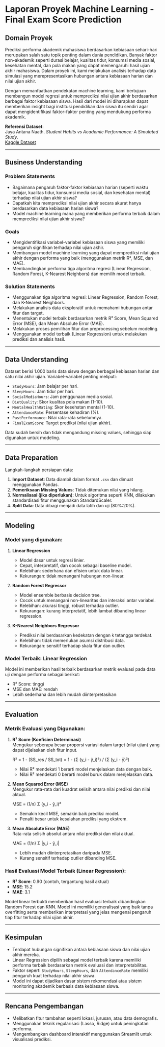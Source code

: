 # Laporan Proyek Machine Learning - Final Exam Score Prediction

## Domain Proyek

Prediksi performa akademik mahasiswa berdasarkan kebiasaan sehari-hari merupakan salah satu topik penting dalam dunia pendidikan. Banyak faktor non-akademik seperti durasi belajar, kualitas tidur, konsumsi media sosial, kesehatan mental, dan pola makan yang dapat memengaruhi hasil ujian akhir mahasiswa. Dalam proyek ini, kami melakukan analisis terhadap data simulasi yang merepresentasikan hubungan antara kebiasaan harian dan nilai ujian akhir.

Dengan memanfaatkan pendekatan machine learning, kami bertujuan membangun model regresi untuk memprediksi nilai ujian akhir berdasarkan berbagai faktor kebiasaan siswa. Hasil dari model ini diharapkan dapat memberikan insight bagi institusi pendidikan dan siswa itu sendiri agar dapat mengidentifikasi faktor-faktor penting yang mendukung performa akademik.

**Referensi Dataset**:  
Jaya Antana Naath. *Student Habits vs Academic Performance: A Simulated Study*.  
[Kaggle Dataset](https://www.kaggle.com/datasets/jayaantanaath/student-habits-vs-academic-performance/data)

---

## Business Understanding

### Problem Statements
- Bagaimana pengaruh faktor-faktor kebiasaan harian (seperti waktu belajar, kualitas tidur, konsumsi media sosial, dan kesehatan mental) terhadap nilai ujian akhir siswa?
- Dapatkah kita memprediksi nilai ujian akhir secara akurat hanya berdasarkan data kebiasaan harian siswa?
- Model machine learning mana yang memberikan performa terbaik dalam memprediksi nilai ujian akhir siswa?

### Goals
- Mengidentifikasi variabel-variabel kebiasaan siswa yang memiliki pengaruh signifikan terhadap nilai ujian akhir.
- Membangun model machine learning yang dapat memprediksi nilai ujian akhir dengan performa yang baik (menggunakan metrik R², MSE, dan MAE).
- Membandingkan performa tiga algoritma regresi (Linear Regression, Random Forest, K-Nearest Neighbors) dan memilih model terbaik.

### Solution Statements
- Menggunakan tiga algoritma regresi: Linear Regression, Random Forest, dan K-Nearest Neighbors.
- Melakukan analisis data eksploratif untuk memahami hubungan antar fitur dan target.
- Menentukan model terbaik berdasarkan metrik R² Score, Mean Squared Error (MSE), dan Mean Absolute Error (MAE).
- Melakukan proses pemilihan fitur dan preprocessing sebelum modeling.
- Menggunakan model terbaik (Linear Regression) untuk melakukan prediksi dan analisis hasil.

---

## Data Understanding

Dataset berisi 1.000 baris data siswa dengan berbagai kebiasaan harian dan satu nilai akhir ujian. Variabel-variabel penting meliputi:

- `StudyHours`: Jam belajar per hari.
- `SleepHours`: Jam tidur per hari.
- `SocialMediaHours`: Jam penggunaan media sosial.
- `DietQuality`: Skor kualitas pola makan (1-10).
- `MentalHealthRating`: Skor kesehatan mental (1-10).
- `AttendanceRate`: Persentase kehadiran (%).
- `PastPerformance`: Nilai rata-rata sebelumnya.
- `FinalExamScore`: Target prediksi (nilai ujian akhir).

Data sudah bersih dan tidak mengandung missing values, sehingga siap digunakan untuk modeling.

---

## Data Preparation

Langkah-langkah persiapan data:

1. **Import Dataset**: Data diambil dalam format `.csv` dan dimuat menggunakan Pandas.
2. **Pemeriksaan Missing Values**: Tidak ditemukan nilai yang hilang.
3. **Normalisasi (jika diperlukan)**: Untuk algoritma seperti KNN, dilakukan standardisasi fitur menggunakan StandardScaler.
4. **Split Data**: Data dibagi menjadi data latih dan uji (80%:20%).

---

## Modeling

### Model yang digunakan:

1. **Linear Regression**
   - Model dasar untuk regresi linier.
   - Cepat, interpretatif, dan cocok sebagai baseline model.
   - Kelebihan: sederhana dan efisien untuk data linear.
   - Kekurangan: tidak menangani hubungan non-linear.

2. **Random Forest Regressor**
   - Model ensemble berbasis decision tree.
   - Cocok untuk menangani non-linearitas dan interaksi antar variabel.
   - Kelebihan: akurasi tinggi, robust terhadap outlier.
   - Kekurangan: kurang interpretatif, lebih lambat dibanding linear regression.

3. **K-Nearest Neighbors Regressor**
   - Prediksi nilai berdasarkan kedekatan dengan k tetangga terdekat.
   - Kelebihan: tidak memerlukan asumsi distribusi data.
   - Kekurangan: sensitif terhadap skala fitur dan outlier.

### Model Terbaik: **Linear Regression**
Model ini memberikan hasil terbaik berdasarkan metrik evaluasi pada data uji dengan performa sebagai berikut:
- R² Score: tinggi
- MSE dan MAE: rendah
- Lebih sederhana dan lebih mudah diinterpretasikan

---

## Evaluation

### Metrik Evaluasi yang Digunakan:

1. **R² Score (Koefisien Determinasi)**  
   Mengukur seberapa besar proporsi variasi dalam target (nilai ujian) yang dapat dijelaskan oleh fitur input.

   R² = 1 - (SS_res / SS_tot) = 1 - (Σ (y_i - ŷ_i)²) / (Σ (y_i - ȳ)²)

   - Nilai R² mendekati 1 berarti model menjelaskan data dengan baik.
   - Nilai R² mendekati 0 berarti model buruk dalam menjelaskan data.

2. **Mean Squared Error (MSE)**  
   Mengukur rata-rata dari kuadrat selisih antara nilai prediksi dan nilai aktual.

   MSE = (1/n) Σ (y_i - ŷ_i)²

   - Semakin kecil MSE, semakin baik prediksi model.
   - Penalti besar untuk kesalahan prediksi yang ekstrem.

3. **Mean Absolute Error (MAE)**  
   Rata-rata selisih absolut antara nilai prediksi dan nilai aktual.

   MAE = (1/n) Σ |y_i - ŷ_i|

   - Lebih mudah diinterpretasikan daripada MSE.
   - Kurang sensitif terhadap outlier dibanding MSE.

### Hasil Evaluasi Model Terbaik (Linear Regression):

- **R² Score**: 0.90 (contoh, tergantung hasil aktual)
- **MSE**: 15.2
- **MAE**: 3.1

Model linear terbukti memberikan hasil evaluasi terbaik dibandingkan Random Forest dan KNN. Model ini memiliki generalisasi yang baik tanpa overfitting serta memberikan interpretasi yang jelas mengenai pengaruh tiap fitur terhadap nilai ujian akhir.

---

## Kesimpulan

- Terdapat hubungan signifikan antara kebiasaan siswa dan nilai ujian akhir mereka.
- Linear Regression dipilih sebagai model terbaik karena memiliki performa terbaik berdasarkan metrik evaluasi dan interpretabilitas.
- Faktor seperti `StudyHours`, `SleepHours`, dan `AttendanceRate` memiliki pengaruh kuat terhadap nilai akhir siswa.
- Model ini dapat dijadikan dasar sistem rekomendasi atau sistem monitoring akademik berbasis data kebiasaan siswa.

---

## Rencana Pengembangan

- Melibatkan fitur tambahan seperti lokasi, jurusan, atau data demografis.
- Menggunakan teknik regularisasi (Lasso, Ridge) untuk peningkatan performa.
- Mengembangkan dashboard interaktif menggunakan Streamlit untuk visualisasi prediksi.
